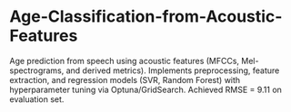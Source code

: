 # Age-Classification-from-Acoustic-Features
Age prediction from speech using acoustic features (MFCCs, Mel-spectrograms, and derived metrics). Implements preprocessing, feature extraction, and regression models (SVR, Random Forest) with hyperparameter tuning via Optuna/GridSearch. Achieved RMSE = 9.11 on evaluation set.
